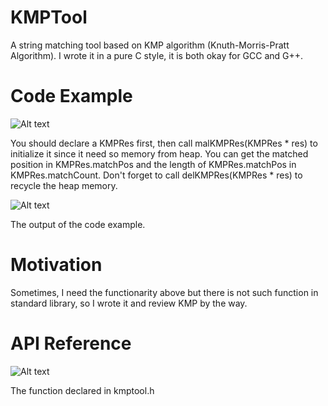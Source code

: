# KMPTool

A string matching tool based on KMP algorithm (Knuth-Morris-Pratt Algorithm).
I wrote it in a pure C style, it is both okay for GCC and G++.

# Code Example
![Alt text](https://github.com/lhCheung1991/KMP_Tool/blob/master/code_example.png?raw=true "Optional Title")

You should declare a KMPRes first, then call malKMPRes(KMPRes * res) to initialize it since it need so memory from heap. You can get the matched position in KMPRes.matchPos and the length of KMPRes.matchPos in KMPRes.matchCount. Don't forget to call delKMPRes(KMPRes * res) to recycle the heap memory.

![Alt text](https://github.com/lhCheung1991/KMP_Tool/blob/master/code_example_output.png?raw=true "Optional Title")

The output of the code example.

# Motivation

Sometimes, I need the functionarity above but there is not such function in standard library, so I wrote it and review KMP by the way.

# API Reference

![Alt text](https://github.com/lhCheung1991/KMP_Tool/blob/master/code_example_api.png?raw=true "Optional Title")

The function declared in kmptool.h
